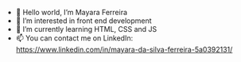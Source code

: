 - 👋 Hello world, I’m Mayara Ferreira
- 👀 I’m interested in front end development
- 🌱 I’m currently learning HTML, CSS and JS
- 📫 You can contact me on LinkedIn: https://www.linkedin.com/in/mayara-da-silva-ferreira-5a0392131/

<!---
Mayhsf/Mayhsf is a ✨ special ✨ repository because its `README.md` (this file) appears on your GitHub profile.
You can click the Preview link to take a look at your changes.
--->
